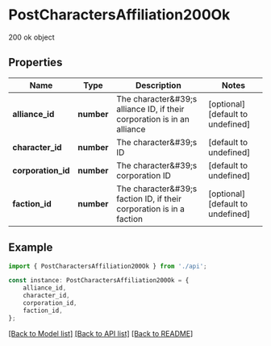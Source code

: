 # PostCharactersAffiliation200Ok

200 ok object

## Properties

Name | Type | Description | Notes
------------ | ------------- | ------------- | -------------
**alliance_id** | **number** | The character\&#39;s alliance ID, if their corporation is in an alliance | [optional] [default to undefined]
**character_id** | **number** | The character\&#39;s ID | [default to undefined]
**corporation_id** | **number** | The character\&#39;s corporation ID | [default to undefined]
**faction_id** | **number** | The character\&#39;s faction ID, if their corporation is in a faction | [optional] [default to undefined]

## Example

```typescript
import { PostCharactersAffiliation200Ok } from './api';

const instance: PostCharactersAffiliation200Ok = {
    alliance_id,
    character_id,
    corporation_id,
    faction_id,
};
```

[[Back to Model list]](../README.md#documentation-for-models) [[Back to API list]](../README.md#documentation-for-api-endpoints) [[Back to README]](../README.md)
